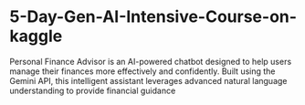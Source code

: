 # 5-Day-Gen-AI-Intensive-Course-on-kaggle
Personal Finance Advisor is an AI-powered chatbot designed to help users manage their finances more effectively and confidently. Built using the Gemini API, this intelligent assistant leverages advanced natural language understanding to provide financial guidance 
